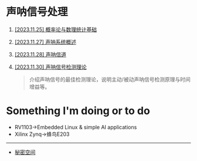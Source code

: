 # 声呐信号处理

1. [[2023.11.25] 概率论与数理统计基础](public_docs/math/概率论基础.md)

2. [[2023.11.27] 声呐系统概述](public_docs/dsp/sonar_signal_processing/声呐系统介绍.md)

3. [[2023.11.28] 声呐信道](public_docs/dsp/sonar_signal_processing/声呐信道.md)

4. [[2023.11.30] 声呐信号检测理论](public_docs/dsp/sonar_signal_processing/声呐信号检测理论.md)

	> 介绍声呐信号的最佳检测理论，说明主动/被动声呐信号检测原理与时间增益等。

# Something I'm doing or to do

* RV1103$\to$Embedded Linux & simple AI applications
* Xilinx Zynq$\to$蜂鸟E203

-----------------

* [秘密空间](public_docs/myspace/秘密基地.md)

